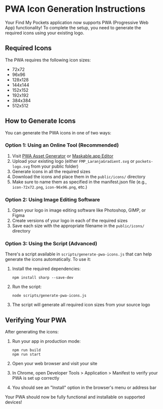 # PWA Icon Generation Instructions

Your Find My Pockets application now supports PWA (Progressive Web App) functionality! To complete the setup, you need to generate the required icons using your existing logo.

## Required Icons

The PWA requires the following icon sizes:
- 72x72
- 96x96
- 128x128
- 144x144
- 152x152
- 192x192
- 384x384
- 512x512

## How to Generate Icons

You can generate the PWA icons in one of two ways:

### Option 1: Using an Online Tool (Recommended)

1. Visit [PWA Asset Generator](https://www.pwabuilder.com/imageGenerator) or [Maskable.app Editor](https://maskable.app/editor)
2. Upload your existing logo (either `FMP_LaranjaGradient.svg` or `pockets-logo.svg` from your public folder)
3. Generate icons in all the required sizes
4. Download the icons and place them in the `public/icons/` directory
5. Make sure to name them as specified in the manifest.json file (e.g., `icon-72x72.png`, `icon-96x96.png`, etc.)

### Option 2: Using Image Editing Software

1. Open your logo in image editing software like Photoshop, GIMP, or Figma
2. Create versions of your logo in each of the required sizes
3. Save each size with the appropriate filename in the `public/icons/` directory

### Option 3: Using the Script (Advanced)

There's a script available in `scripts/generate-pwa-icons.js` that can help generate the icons automatically. To use it:

1. Install the required dependencies:
   ```
   npm install sharp --save-dev
   ```

2. Run the script:
   ```
   node scripts/generate-pwa-icons.js
   ```

3. The script will generate all required icon sizes from your source logo

## Verifying Your PWA

After generating the icons:

1. Run your app in production mode:
   ```
   npm run build
   npm run start
   ```

2. Open your web browser and visit your site
3. In Chrome, open Developer Tools > Application > Manifest to verify your PWA is set up correctly
4. You should see an "Install" option in the browser's menu or address bar

Your PWA should now be fully functional and installable on supported devices! 